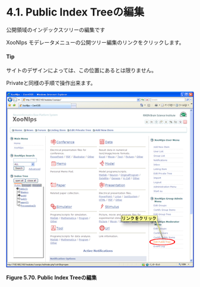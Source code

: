 # 4.1. Public Index Treeの編集

公開領域のインデックスツリーの編集です

XooNIps モデレータメニューの公開ツリー編集のリンクをクリックします。

#### Tip

サイトのデザインによっては、この位置にあるとは限りません。

Privateと同様の手順で操作出来ます。

![](../../.gitbook/assets/xoonips-operate62.png)

 **Figure 5.70. Public Index Treeの編集**

